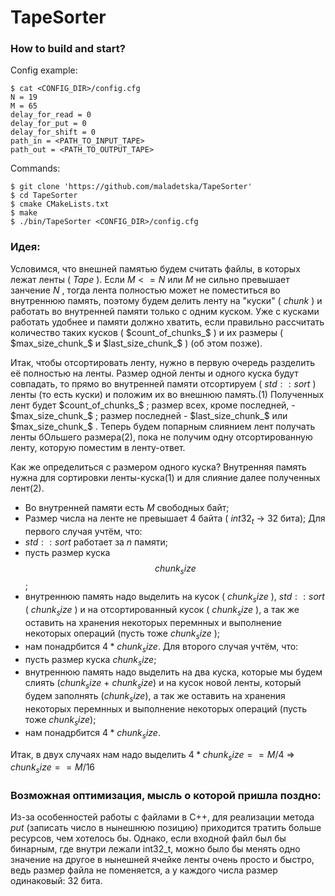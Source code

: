 # TapeSorter

### How to build and start?

Config example:
```
$ cat <CONFIG_DIR>/config.cfg
N = 19
M = 65
delay_for_read = 0
delay_for_put = 0
delay_for_shift = 0
path_in = <PATH_TO_INPUT_TAPE>
path_out = <PATH_TO_OUTPUT_TAPE>
```

Commands:
```
$ git clone 'https://github.com/maladetska/TapeSorter'
$ cd TapeSorter
$ cmake CMakeLists.txt
$ make
$ ./bin/TapeSorter <CONFIG_DIR>/config.cfg
```


### Идея:
Условимся, что внешней памятью будем считать файлы, в которых лежат ленты ( $Tape$ ). 
Если $M <= N$ или $M$ не сильно превышает занчение $N$ , тогда лента полностью может не поместиться во внутреннюю память, поэтому будем делить ленту на "куски" ( $chunk$ ) и работать во внутренней памяти только с одним куском. Уже с кусками работать удобнее и памяти должно хватить, если правильно рассчитать количество таких кусков ( $count_of_chunks_$ ) и их размеры ( $max_size_chunk_$ и $last_size_chunk_$ ) (об этом позже).

Итак, чтобы отсортировать ленту, нужно в первую очередь разделить её полностью на ленты. Размер одной ленты и одного куска будут совпадать, то прямо во внутренней памяти отсортируем ( $std::sort$ ) ленты (то есть куски) и положим их во внешнюю память.(1) Полученных лент будет $count_of_chunks_$ ; размер всех, кроме последней, - $max_size_chunk_$ ; размер последней - $last_size_chunk_$ или $max_size_chunk_$ . Теперь будем попарным слиянием лент получать ленты бОльшего размера(2), пока не получим одну отсортированную ленту, которую поместим в ленту-ответ.

Как же определиться с размером одного куска? Внутренняя память нужна для сортировки ленты-куска(1) и для слияние далее полученных лент(2). 
- Во внутренней памяти есть $M$ свободных байт;
- Размер числа на ленте не превышает 4 байта ( $int32_t$ -> 32 бита);
Для первого случая учтём, что:
- $std::sort$ работает за $n$ памяти;
- пусть размер куска $$chunk_size$$;
- внутреннюю память надо выделить на кусок ( $chunk_size$ ), $std::sort$ ( $chunk_size$ ) и на отсортированный кусок ( $chunk_size$ ), а так же оставить на хранения некоторых перемнных и выполнение некоторых операций (пусть тоже $chunk_size$ );
- нам понадрбится $4 * chunk_size$.
Для второго случая учтём, что:
- пусть размер куска $chunk_size$;
- внутреннюю память надо выделить на два куска, которые мы будем слиять ($chunk_size$ + $chunk_size$) и на кусок новой ленты, который будем заполнять ($chunk_size$), а так же оставить на хранения некоторых перемнных и выполнение некоторых операций (пусть тоже $chunk_size$);
- нам понадрбится $4 * chunk_size$.

Итак, в двух случаях нам надо выделить $4 * chunk_size == M / 4$ => $chunk_size == M / 16$


### Возможная оптимизация, мысль о которой пришла поздно:
Из-за особенностей работы с файлами в C++, для реализации метода $put$ (записать число в нынешнюю позицию) приходится тратить больше ресурсов, чем хотелось бы. Однако, если входной файл был бы бинарным, где внутри лежали int32_t, можно было бы менять одно значение на другое в нынешней ячейке ленты очень просто и быстро, ведь размер файла не поменяется, а у каждого числа размер одинаковый: 32 бита.
 




